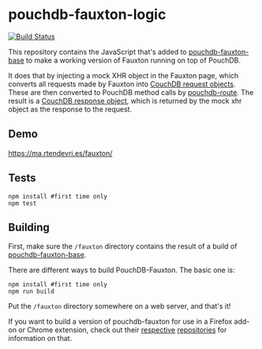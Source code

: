 pouchdb-fauxton-logic
=====================

[![Build Status](https://travis-ci.org/marten-de-vries/pouchdb-fauxton-logic.svg)](https://travis-ci.org/marten-de-vries/pouchdb-fauxton-logic)

This repository contains the JavaScript that's added to
[pouchdb-fauxton-base](https://github.com/marten-de-vries/pouchdb-fauxton-base)
to make a working version of Fauxton running on top of PouchDB.

It does that by injecting a mock XHR object in the Fauxton page, which
converts all requests made by Fauxton into
[CouchDB request objects](http://docs.couchdb.org/en/latest/json-structure.html#request-object).
These are then converted to PouchDB method calls by
[pouchdb-route](https://www.npmjs.org/package/pouchdb-route). The result
is a [CouchDB response object](http://docs.couchdb.org/en/latest/json-structure.html#response-object),
which is returned by the mock xhr object as the response to the request.

Demo
----

https://ma.rtendevri.es/fauxton/

Tests
-----

	npm install #first time only
	npm test

Building
--------

First, make sure the `/fauxton` directory contains the result of a build
of [pouchdb-fauxton-base](https://github.com/marten-de-vries/pouchdb-fauxton-base).

There are different ways to build PouchDB-Fauxton. The basic one is:

	npm install #first time only
	npm run build

Put the `/fauxton` directory somewhere on a web server, and that's it!

If you want to build a version of pouchdb-fauxton for use in a Firefox
add-on or Chrome extension, check out their
[respective](https://github.com/marten-de-vries/pouchdb-fauxton-firefox-addon)
[repositories](https://github.com/marten-de-vries/pouchdb-fauxton-chrome-extension)
for information on that.
